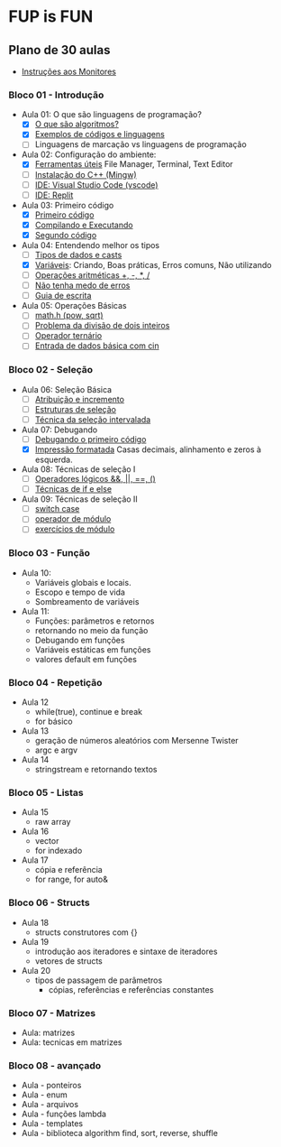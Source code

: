 # FUP is FUN

## Plano de 30 aulas

- [Instruções aos Monitores](wiki/instrucoes_monitores.md)

### Bloco 01 - Introdução

- Aula 01: O que são linguagens de programação?
  - [x] [O que são algoritmos?](wiki/o_que_sao_algoritmos.md)
  - [x] [Exemplos de códigos e linguagens](wiki/exemplos_de_codigos_e_linguagens.md)
  - [ ] Linguagens de marcação vs linguagens de programação
- Aula 02: Configuração do ambiente:
  - [x] [Ferramentas úteis](wiki/ferramentas_uteis.md) File Manager, Terminal, Text Editor
  - [ ] [Instalação do C++ (Mingw)](wiki/configure_cpp.md)
  - [ ] [IDE: Visual Studio Code (vscode)](wiki/configure_vscode.md)
  - [ ] [IDE: Replit](wiki/configure_replit.md)
- Aula 03: Primeiro código
  - [x] [Primeiro código](wiki/primeiro_codigo.md)
  - [x] [Compilando e Executando](wiki/compilando.md)
  - [x] [Segundo código](wiki/segundo_codigo.md)
- Aula 04: Entendendo melhor os tipos
  - [ ] [Tipos de dados e casts](wiki/tipos.md)
  - [x] [Variáveis](wiki/variaveis.md): Criando, Boas práticas, Erros comuns, Não utilizando
  - [ ] [Operações aritméticas +, -, *, /](wiki/operacoes.md)
  - [ ] [Não tenha medo de erros](wiki/erros_variaveis.md)
  - [ ] [Guia de escrita](wiki/guia_de_estilo.md)
- Aula 05: Operações Básicas
  - [ ] [math.h (pow, sqrt)](wiki/biblioteca_math.md)
  - [ ] [Problema da divisão de dois inteiros](wiki/problema_divisao_inteiros.md)
  - [ ] [Operador ternário](wiki/operador_ternario.md)
  - [ ] [Entrada de dados básica com cin](wiki/entrada_dados.md)

### Bloco 02 - Seleção

- Aula 06: Seleção Básica
  - [ ] [Atribuição e incremento](wiki/atribuicao_incremento.md)
  - [ ] [Estruturas de seleção](wiki/selecao_if_else.md)
  - [ ] [Técnica da seleção intervalada](wiki/selecao_tecnica_intervalos.md)
- Aula 07: Debugando
  - [ ] [Debugando o primeiro código](wiki/debugando.md)
  - [x] [Impressão formatada](wiki/impressao_formatada.md) Casas decimais, alinhamento e zeros à esquerda.
- Aula 08: Técnicas de seleção I
  - [ ] [Operadores lógicos &&, ||, ==, ()](wiki/operadores_logicos.md)
  - [ ] [Técnicas de if e else](wiki/selecao_tecnica_agrupamento.md)
- Aula 09: Técnicas de seleção II
  - [ ] [switch case](wiki/seleção_switch_case.md)
  - [ ] [operador de módulo](wiki/operador_modulo.md)
  - [ ] [exercícios de módulo](wiki/exercicios_modulo.md)

### Bloco 03 - Função

- Aula 10:
  - Variáveis globais e locais.
  - Escopo e tempo de vida
  - Sombreamento de variáveis
- Aula 11:
  - Funções: parâmetros e retornos
  - retornando no meio da função
  - Debugando em funções
  - Variáveis estáticas em funções
  - valores default em funções

### Bloco 04 - Repetição

- Aula 12
  - while(true), continue e break
  - for básico
- Aula 13
  - geração de números aleatórios com Mersenne Twister
  - argc e argv
- Aula 14
  - stringstream e retornando textos

### Bloco 05 - Listas

- Aula 15
  - raw array
- Aula 16
  - vector
  - for indexado
- Aula 17
  - cópia e referência
  - for range, for auto&

### Bloco 06 - Structs

- Aula 18
  - structs construtores com {}
- Aula 19
  - introdução aos iteradores e sintaxe de iteradores
  - vetores de structs
- Aula 20
  - tipos de passagem de parâmetros
    - cópias, referências e referências constantes

### Bloco 07 - Matrizes

- Aula: matrizes
- Aula: tecnicas em matrizes

### Bloco 08 - avançado

- Aula - ponteiros
- Aula - enum
- Aula - arquivos
- Aula - funções lambda
- Aula - templates
- Aula - biblioteca algorithm find, sort, reverse, shuffle
